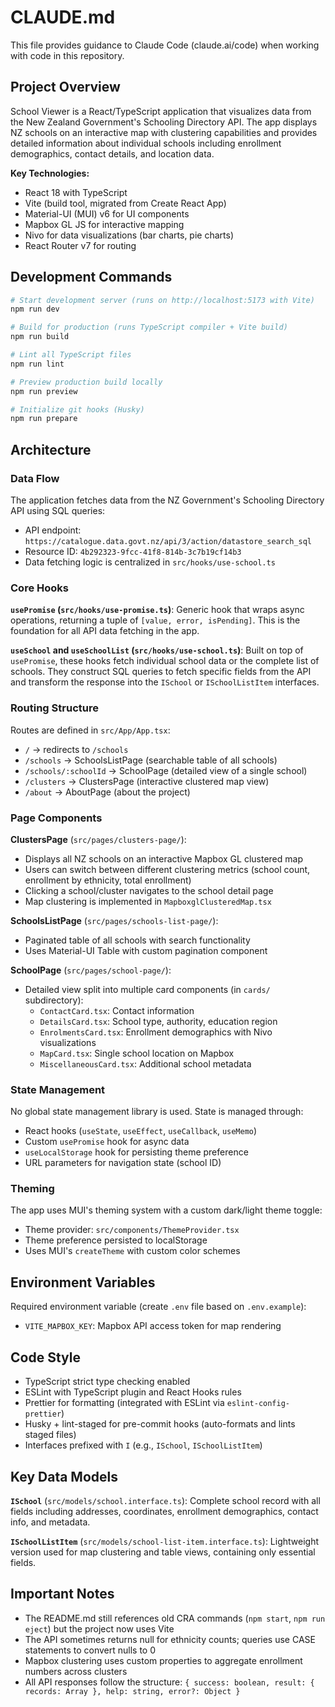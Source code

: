 # CLAUDE.md

This file provides guidance to Claude Code (claude.ai/code) when working with code in this repository.

## Project Overview

School Viewer is a React/TypeScript application that visualizes data from the New Zealand Government's Schooling Directory API. The app displays NZ schools on an interactive map with clustering capabilities and provides detailed information about individual schools including enrollment demographics, contact details, and location data.

**Key Technologies:**
- React 18 with TypeScript
- Vite (build tool, migrated from Create React App)
- Material-UI (MUI) v6 for UI components
- Mapbox GL JS for interactive mapping
- Nivo for data visualizations (bar charts, pie charts)
- React Router v7 for routing

## Development Commands

```bash
# Start development server (runs on http://localhost:5173 with Vite)
npm run dev

# Build for production (runs TypeScript compiler + Vite build)
npm run build

# Lint all TypeScript files
npm run lint

# Preview production build locally
npm run preview

# Initialize git hooks (Husky)
npm run prepare
```

## Architecture

### Data Flow

The application fetches data from the NZ Government's Schooling Directory API using SQL queries:
- API endpoint: `https://catalogue.data.govt.nz/api/3/action/datastore_search_sql`
- Resource ID: `4b292323-9fcc-41f8-814b-3c7b19cf14b3`
- Data fetching logic is centralized in `src/hooks/use-school.ts`

### Core Hooks

**`usePromise` (`src/hooks/use-promise.ts`)**: Generic hook that wraps async operations, returning a tuple of `[value, error, isPending]`. This is the foundation for all API data fetching in the app.

**`useSchool` and `useSchoolList` (`src/hooks/use-school.ts`)**: Built on top of `usePromise`, these hooks fetch individual school data or the complete list of schools. They construct SQL queries to fetch specific fields from the API and transform the response into the `ISchool` or `ISchoolListItem` interfaces.

### Routing Structure

Routes are defined in `src/App/App.tsx`:
- `/` → redirects to `/schools`
- `/schools` → SchoolsListPage (searchable table of all schools)
- `/schools/:schoolId` → SchoolPage (detailed view of a single school)
- `/clusters` → ClustersPage (interactive clustered map view)
- `/about` → AboutPage (about the project)

### Page Components

**ClustersPage** (`src/pages/clusters-page/`):
- Displays all NZ schools on an interactive Mapbox GL clustered map
- Users can switch between different clustering metrics (school count, enrollment by ethnicity, total enrollment)
- Clicking a school/cluster navigates to the school detail page
- Map clustering is implemented in `MapboxglClusteredMap.tsx`

**SchoolsListPage** (`src/pages/schools-list-page/`):
- Paginated table of all schools with search functionality
- Uses Material-UI Table with custom pagination component

**SchoolPage** (`src/pages/school-page/`):
- Detailed view split into multiple card components (in `cards/` subdirectory):
  - `ContactCard.tsx`: Contact information
  - `DetailsCard.tsx`: School type, authority, education region
  - `EnrolmentsCard.tsx`: Enrollment demographics with Nivo visualizations
  - `MapCard.tsx`: Single school location on Mapbox
  - `MiscellaneousCard.tsx`: Additional school metadata

### State Management

No global state management library is used. State is managed through:
- React hooks (`useState`, `useEffect`, `useCallback`, `useMemo`)
- Custom `usePromise` hook for async data
- `useLocalStorage` hook for persisting theme preference
- URL parameters for navigation state (school ID)

### Theming

The app uses MUI's theming system with a custom dark/light theme toggle:
- Theme provider: `src/components/ThemeProvider.tsx`
- Theme preference persisted to localStorage
- Uses MUI's `createTheme` with custom color schemes

## Environment Variables

Required environment variable (create `.env` file based on `.env.example`):
- `VITE_MAPBOX_KEY`: Mapbox API access token for map rendering

## Code Style

- TypeScript strict type checking enabled
- ESLint with TypeScript plugin and React Hooks rules
- Prettier for formatting (integrated with ESLint via `eslint-config-prettier`)
- Husky + lint-staged for pre-commit hooks (auto-formats and lints staged files)
- Interfaces prefixed with `I` (e.g., `ISchool`, `ISchoolListItem`)

## Key Data Models

**`ISchool`** (`src/models/school.interface.ts`): Complete school record with all fields including addresses, coordinates, enrollment demographics, contact info, and metadata.

**`ISchoolListItem`** (`src/models/school-list-item.interface.ts`): Lightweight version used for map clustering and table views, containing only essential fields.

## Important Notes

- The README.md still references old CRA commands (`npm start`, `npm run eject`) but the project now uses Vite
- The API sometimes returns null for ethnicity counts; queries use CASE statements to convert nulls to 0
- Mapbox clustering uses custom properties to aggregate enrollment numbers across clusters
- All API responses follow the structure: `{ success: boolean, result: { records: Array }, help: string, error?: Object }`
